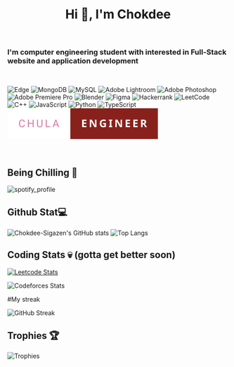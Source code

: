 <h1 align="center">Hi 👋, I'm Chokdee</h1>


<br/>
<h3>I'm computer engineering student with interested in Full-Stack website and
application development</h3>

<br/>

![Edge](https://img.shields.io/badge/Edge-0078D7?style=for-the-badge&logo=Microsoft-edge&logoColor=white)
![MongoDB](https://img.shields.io/badge/MongoDB-%234ea94b.svg?style=for-the-badge&logo=mongodb&logoColor=white)
![MySQL](https://img.shields.io/badge/mysql-4479A1.svg?style=for-the-badge&logo=mysql&logoColor=white)
![Adobe Lightroom](https://img.shields.io/badge/Adobe%20Lightroom-31A8FF.svg?style=for-the-badge&logo=Adobe%20Lightroom&logoColor=white)
![Adobe Photoshop](https://img.shields.io/badge/adobe%20photoshop-%2331A8FF.svg?style=for-the-badge&logo=adobe%20photoshop&logoColor=white)
![Adobe Premiere Pro](https://img.shields.io/badge/Adobe%20Premiere%20Pro-9999FF.svg?style=for-the-badge&logo=Adobe%20Premiere%20Pro&logoColor=white)
![Blender](https://img.shields.io/badge/blender-%23F5792A.svg?style=for-the-badge&logo=blender&logoColor=white)
![Figma](https://img.shields.io/badge/figma-%23F24E1E.svg?style=for-the-badge&logo=figma&logoColor=white)
![Hackerrank](https://img.shields.io/badge/-Hackerrank-2EC866?style=for-the-badge&logo=HackerRank&logoColor=white)
![LeetCode](https://img.shields.io/badge/LeetCode-000000?style=for-the-badge&logo=LeetCode&logoColor=#d16c06)
![C++](https://img.shields.io/badge/c++-%2300599C.svg?style=for-the-badge&logo=c%2B%2B&logoColor=white)
![JavaScript](https://img.shields.io/badge/javascript-%23323330.svg?style=for-the-badge&logo=javascript&logoColor=%23F7DF1E)
![Python](https://img.shields.io/badge/python-3670A0?style=for-the-badge&logo=python&logoColor=ffdd54)
![TypeScript](https://img.shields.io/badge/typescript-%23007ACC.svg?style=for-the-badge&logo=typescript&logoColor=white)
[![forthebadge](https://github.com/CEDT-Chula/For-The-Cedt-Badge/blob/main/badges/chula-engineer.svg)](https://github.com/CEDT-Chula/For-The-Cedt-Badge/tree/main/badges)

<br/>

## Being Chilling 🎵

![spotify_profile](https://github.com/Chokdee-Sigazen/Chokdee-Sigazen/assets/68228264/d77f3f76-284f-4905-b9d2-8aa7616967c0)

## Github Stat💻

![Chokdee-Sigazen's GitHub stats](https://github-readme-stats.vercel.app/api?username=Chokdee-Sigazen&show_icons=true&theme=prussian&hide_border=true)
![Top Langs](https://github-readme-stats.vercel.app/api/top-langs/?username=Chokdee-Sigazen&layout=compact&theme=transparent&hide_border=true)


## Coding Stats 💀 (gotta get better soon)

[![Leetcode Stats](https://leetcard.jacoblin.cool/choikdee50)](https://leetcode.com/JacobLinCool)

![Codeforces Stats](https://codeforces-readme-stats.vercel.app/api/card?username=Sigazen)

#My streak

![GitHub Streak](https://github-readme-streak-stats.herokuapp.com?user=Chokdee-Sigazen&theme=prussian&hide_border=true)

## Trophies 🏆

![Trophies](https://github-profile-trophy.vercel.app/?username=Chokdee-Sigazen)


</div>





